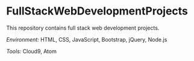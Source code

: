 # FullStackWebDevelopmentProjects
This repository contains full stack web development projects.

*Environment:* HTML, CSS, JavaScript, Bootstrap, jQuery, Node.js

*Tools:* Cloud9, Atom
